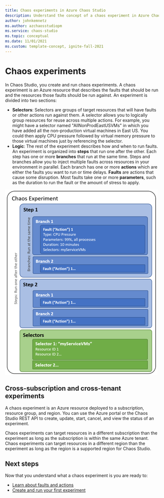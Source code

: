 ```yaml
---
title: Chaos experiments in Azure Chaos Studio
description: Understand the concept of a chaos experiment in Azure Chaos Studio. What are the pieces of a chaos experiment? How can I create a chaos experiment?
author: johnkemnetz
ms.author: azchaosstudiopm
ms.service: chaos-studio
ms.topic: conceptual
ms.date: 11/01/2021
ms.custom: template-concept, ignite-fall-2021
---
```


# Chaos experiments

In Chaos Studio, you create and run chaos experiments. A chaos experiment is an Azure resource that describes the faults that should be run and the resources those faults should be run against. An experiment is divided into two sections:
- **Selectors**: Selectors are groups of target resources that will have faults or other actions run against them. A selector allows you to logically group resources for reuse across multiple actions. For example, you might have a selector named "AllNonProdEastUSVMs" in which you have added all the non-production virtual machines in East US. You could then apply CPU pressure followed by virtual memory pressure to those virtual machines just by referencing the selector.
- **Logic**: The rest of the experiment describes how and when to run faults. An experiment is organized into **steps** that run one after the other. Each step has one or more **branches** that run at the same time. Steps and branches allow you to inject multiple faults across resources in your environment in parallel. Each branch has one or more **actions** which are either the faults you want to run or time delays. **Faults** are actions that cause some disruption. Most faults take one or more **parameters**, such as the duration to run the fault or the amount of stress to apply.

![Diagram showing the layout of a chaos experiment.](images/chaos-experiment.png)

## Cross-subscription and cross-tenant experiments

A chaos experiment is an Azure resource deployed to a subscription, resource group, and region. You can use the Azure portal or the Chaos Studio REST API to create, update, start, cancel, and view the status of an experiment.

Chaos experiments can target resources in a different subscription than the experiment as long as the subscription is within the same Azure tenant. Chaos experiments can target resources in a different region than the experiment as long as the region is a supported region for Chaos Studio.

## Next steps
Now that you understand what a chaos experiment is you are ready to:
- [Learn about faults and actions](chaos-studio-faults-actions.md)
- [Create and run your first experiment](chaos-studio-tutorial-service-direct-portal.md)
